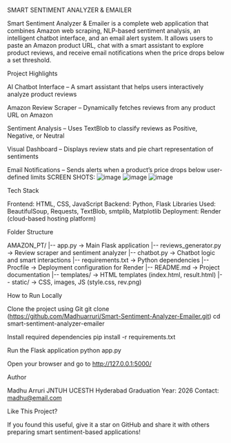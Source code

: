 SMART SENTIMENT ANALYZER & EMAILER

Smart Sentiment Analyzer & Emailer is a complete web application that combines Amazon web scraping, NLP-based sentiment analysis, an intelligent chatbot interface, and an email alert system. It allows users to paste an Amazon product URL, chat with a smart assistant to explore product reviews, and receive email notifications when the price drops below a set threshold.

Project Highlights

AI Chatbot Interface – A smart assistant that helps users interactively analyze product reviews

Amazon Review Scraper – Dynamically fetches reviews from any product URL on Amazon

Sentiment Analysis – Uses TextBlob to classify reviews as Positive, Negative, or Neutral

Visual Dashboard – Displays review stats and pie chart representation of sentiments

Email Notifications – Sends alerts when a product’s price drops below user-defined limits
SCREEN SHOTS:
![image](https://github.com/user-attachments/assets/235a9ce9-7ff6-46ca-a64e-fd4a9172cde8)
![image](https://github.com/user-attachments/assets/29fdc0b1-5650-43ea-81f1-28dd31c512f4)
![image](https://github.com/user-attachments/assets/c5a5b88a-c418-4302-a62f-2a0f450bf108)

Tech Stack

Frontend: HTML, CSS, JavaScript
Backend: Python, Flask
Libraries Used: BeautifulSoup, Requests, TextBlob, smtplib, Matplotlib
Deployment: Render (cloud-based hosting platform)

Folder Structure

AMAZON_PT/
|-- app.py → Main Flask application
|-- reviews_generator.py → Review scraper and sentiment analyzer
|-- chatbot.py → Chatbot logic and smart interactions
|-- requirements.txt → Python dependencies
|-- Procfile → Deployment configuration for Render
|-- README.md → Project documentation
|-- templates/ → HTML templates (index.html, result.html)
|-- static/ → CSS, images, JS (style.css, rev.png)

How to Run Locally

Clone the project using Git
git clone (https://github.com/Madhuarruri/Smart-Sentiment-Analyzer-Emailer.git)
cd smart-sentiment-analyzer-emailer

Install required dependencies
pip install -r requirements.txt

Run the Flask application
python app.py

Open your browser and go to
http://127.0.0.1:5000/

Author

Madhu Arruri
JNTUH UCESTH Hyderabad
Graduation Year: 2026
Contact: madhu@email.com

Like This Project?

If you found this useful, give it a star on GitHub and share it with others preparing smart sentiment-based applications!
